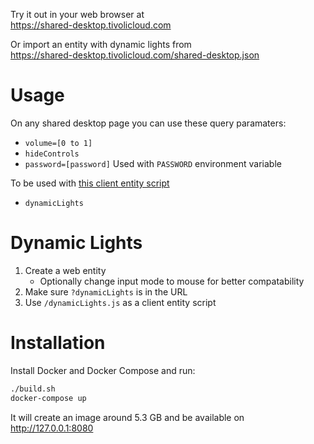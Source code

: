 Try it out in your web browser at<br>
https://shared-desktop.tivolicloud.com

Or import an entity with dynamic lights from<br>
https://shared-desktop.tivolicloud.com/shared-desktop.json

# Usage

On any shared desktop page you can use these query paramaters:

-   `volume=[0 to 1]`
-   `hideControls`
-   `password=[password]` Used with `PASSWORD` environment variable

To be used with [this client entity script](https://shared-desktop.tivolicloud.com/dynamicLights.js)

-   `dynamicLights`

# Dynamic Lights

1. Create a web entity
    - Optionally change input mode to mouse for better compatability
2. Make sure `?dynamicLights` is in the URL
3. Use `/dynamicLights.js` as a client entity script

# Installation

Install Docker and Docker Compose and run:

```bash
./build.sh
docker-compose up
```

It will create an image around 5.3 GB and be available on http://127.0.0.1:8080
